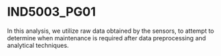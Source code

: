 # IND5003_PG01
In this analysis, we utilize raw data obtained by the sensors, to attempt to determine when maintenance is required after data preprocessing and analytical techniques. 
